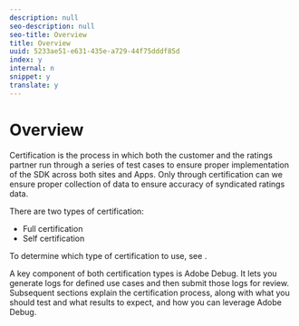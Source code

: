 ```yaml
---
description: null
seo-description: null
seo-title: Overview
title: Overview
uuid: 5233ae51-e631-435e-a729-44f75dddf85d
index: y
internal: n
snippet: y
translate: y
---
```


# Overview

Certification is the process in which both the customer and the ratings partner run through a series of test cases to ensure proper implementation of the SDK across both sites and Apps. Only through certification can we ensure proper collection of data to ensure accuracy of syndicated ratings data.

There are two types of certification:

* Full certification 
* Self certification

To determine which type of certification to use, see [](../../nielsen-partnership/certification/cert-process.md).

A key component of both certification types is Adobe Debug. It lets you generate logs for defined use cases and then submit those logs for review. Subsequent sections explain the certification process, along with what you should test and what results to expect, and how you can leverage Adobe Debug. 
